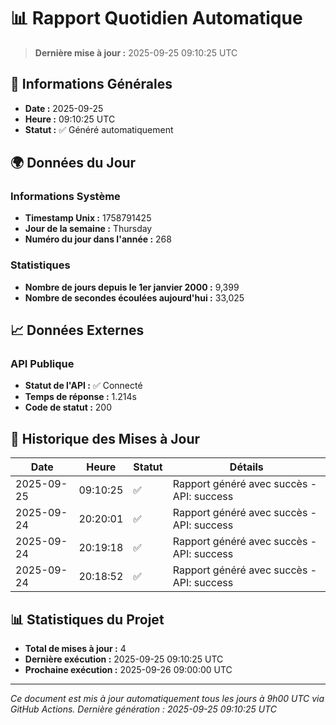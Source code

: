 # 📊 Rapport Quotidien Automatique

> **Dernière mise à jour :** 2025-09-25 09:10:25 UTC

## 📅 Informations Générales

- **Date :** 2025-09-25
- **Heure :** 09:10:25 UTC
- **Statut :** ✅ Généré automatiquement

## 🌍 Données du Jour

### Informations Système
- **Timestamp Unix :** 1758791425
- **Jour de la semaine :** Thursday
- **Numéro du jour dans l'année :** 268

### Statistiques
- **Nombre de jours depuis le 1er janvier 2000 :** 9,399
- **Nombre de secondes écoulées aujourd'hui :** 33,025

## 📈 Données Externes

### API Publique
- **Statut de l'API :** ✅ Connecté
- **Temps de réponse :** 1.214s
- **Code de statut :** 200

## 🔄 Historique des Mises à Jour

| Date | Heure | Statut | Détails |
|------|-------|--------|---------|
| 2025-09-25 | 09:10:25 | ✅ | Rapport généré avec succès - API: success |
| 2025-09-24 | 20:20:01 | ✅ | Rapport généré avec succès - API: success |
| 2025-09-24 | 20:19:18 | ✅ | Rapport généré avec succès - API: success |
| 2025-09-24 | 20:18:52 | ✅ | Rapport généré avec succès - API: success |

## 📊 Statistiques du Projet

- **Total de mises à jour :** 4
- **Dernière exécution :** 2025-09-25 09:10:25 UTC
- **Prochaine exécution :** 2025-09-26 09:00:00 UTC

---

*Ce document est mis à jour automatiquement tous les jours à 9h00 UTC via GitHub Actions.*
*Dernière génération : 2025-09-25 09:10:25 UTC*
